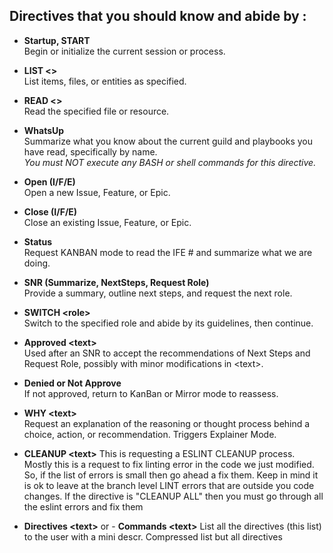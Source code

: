 ## Directives that you should know and abide by :

- **Startup, START**  
  Begin or initialize the current session or process.

- **LIST &lt;&gt;**  
  List items, files, or entities as specified.

- **READ &lt;&gt;**  
  Read the specified file or resource.

- **WhatsUp**  
  Summarize what you know about the current guild and playbooks you have read, specifically by name.  
  _You must NOT execute any BASH or shell commands for this directive._

- **Open (I/F/E)**  
  Open a new Issue, Feature, or Epic.

- **Close (I/F/E)**  
  Close an existing Issue, Feature, or Epic.

- **Status**  
  Request KANBAN mode to read the IFE # and summarize what we are doing.

- **SNR (Summarize, NextSteps, Request Role)**  
  Provide a summary, outline next steps, and request the next role.

- **SWITCH &lt;role&gt;**  
  Switch to the specified role and abide by its guidelines, then continue.

- **Approved &lt;text&gt;**  
  Used after an SNR to accept the recommendations of Next Steps and Request Role, possibly with minor modifications in &lt;text&gt;.

- **Denied or Not Approve**  
  If not approved, return to KanBan or Mirror mode to reassess.

- **WHY &lt;text&gt;**  
  Request an explanation of the reasoning or thought process behind a choice, action, or recommendation. Triggers Explainer Mode.

- **CLEANUP &lt;text&gt;**
  This is requesting a ESLINT CLEANUP process. Mostly this is a request to fix linting error in the code we just modified. So, if the list of errors is small then go ahead a fix them. Keep in mind it is ok to leave at the branch level LINT errors that are outside you code changes.   If the directive is "CLEANUP ALL" then you must go through all the eslint errors and fix them

- **Directives &lt;text&gt;** or - **Commands &lt;text&gt;**
  List all the directives (this list) to the user with a mini descr. Compressed list but all directives
